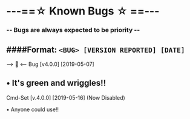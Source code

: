 # ---==☆ Known Bugs ☆ ==---
  ### -- Bugs are always expected to be priority --

####Format: ```<BUG> [VERSION REPORTED] [DATE]```
-----

--> 🐛 <-- Bug [v4.0.0] [2019-05-07]

• It's green and wriggles!!
-----

Cmd-Set [v.4.0.0] [2019-05-16] (Now Disabled)

• Anyone could use!!
